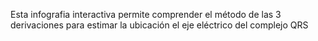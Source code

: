 Esta infografia interactiva permite comprender el método de las 3 derivaciones para estimar la ubicación el eje eléctrico del complejo QRS
